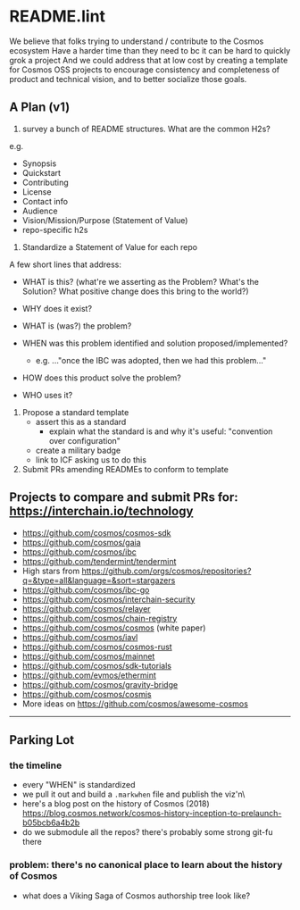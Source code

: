 # README.lint

We believe that folks trying to understand / contribute to the Cosmos ecosystem
Have a harder time than they need to bc it can be hard to quickly grok a project
And we could address that at low cost by creating a template for Cosmos OSS projects to encourage consistency and completeness of product and technical vision, and to better socialize those goals.

## A Plan (v1)
1. survey a bunch of README structures. What are the common H2s?

e.g.

- Synopsis
- Quickstart
- Contributing
- License
- Contact info 
- Audience
- Vision/Mission/Purpose (Statement of Value)
- repo-specific h2s

1. Standardize a Statement of Value for each repo

A few short lines that address:

- WHAT is this? (what're we asserting as the Problem? What's the Solution? What positive change does this bring to the world?)

- WHY does it exist?
- WHAT is (was?) the problem?
- WHEN was this problem identified and solution proposed/implemented?
  - e.g. ..."once the IBC was adopted, then we had this problem..."
- HOW does this product solve the problem?
- WHO uses it?

1. Propose a standard template
   - assert this as a standard
      - explain what the standard is and why it's useful: "convention over configuration"
   - create a military badge
   - link to ICF asking us to do this
2. Submit PRs amending READMEs to conform to template


## Projects to compare and submit PRs for: https://interchain.io/technology

- https://github.com/cosmos/cosmos-sdk
- https://github.com/cosmos/gaia
- https://github.com/cosmos/ibc
- https://github.com/tendermint/tendermint
- High stars from https://github.com/orgs/cosmos/repositories?q=&type=all&language=&sort=stargazers
- https://github.com/cosmos/ibc-go
- https://github.com/cosmos/interchain-security
- https://github.com/cosmos/relayer
- https://github.com/cosmos/chain-registry
- https://github.com/cosmos/cosmos (white paper)
- https://github.com/cosmos/iavl
- https://github.com/cosmos/cosmos-rust
- https://github.com/cosmos/mainnet
- https://github.com/cosmos/sdk-tutorials
- https://github.com/evmos/ethermint
- https://github.com/cosmos/gravity-bridge
- https://github.com/cosmos/cosmjs
- More ideas on https://github.com/cosmos/awesome-cosmos


---

## Parking Lot

### the timeline
- every "WHEN" is standardized
- we pull it out and build a `.markwhen` file and publish the viz'n\
- here's a blog post on the history of Cosmos (2018) https://blog.cosmos.network/cosmos-history-inception-to-prelaunch-b05bcb6a4b2b
- do we submodule all the repos? there's probably some strong git-fu there


### problem: there's no canonical place to learn about the history of Cosmos

- what does a Viking Saga of Cosmos authorship tree look like?




